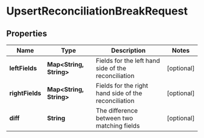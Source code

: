 

# UpsertReconciliationBreakRequest


## Properties

Name | Type | Description | Notes
------------ | ------------- | ------------- | -------------
**leftFields** | **Map&lt;String, String&gt;** | Fields for the left hand side of the reconciliation |  [optional]
**rightFields** | **Map&lt;String, String&gt;** | Fields for the right hand side of the reconciliation |  [optional]
**diff** | **String** | The difference between two matching fields |  [optional]



